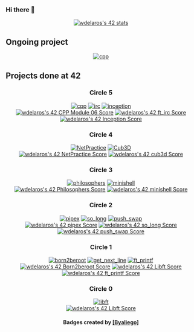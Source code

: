 ### Hi there 👋

<div align=center>
  <a href="https://github.com/Coday-meric/badge42"><img src="https://badge42.coday.fr/api/v2/clu8td3uy2402501p4u2my2rg5/stats?cursusId=21&coalitionId=249" alt="wdelaros's 42 stats" /></a>
</div>

## Ongoing project
<div align=center>
  <a href="https://github.com/ztrottie/ft_transcendence"><img alt="cpp" src="https://github.com/ayogun/42-project-badges/blob/main/badges/ft_transcendencee.png"></a>
</div>

## Projects done at 42
<div align=center>
  <h3>Circle 5</h3>
  <a href="https://github.com/wdelaros/CPP"><img alt="cpp" src="https://github.com/ayogun/42-project-badges/blob/main/badges/cppe.png"></a>
  <a href="https://github.com/wdelaros/ft_irc"><img alt="irc" src="https://github.com/ayogun/42-project-badges/blob/main/badges/ft_irce.png"></a>
  <a href="https://github.com/wdelaros/Inception"><img alt="inception" src="https://github.com/ayogun/42-project-badges/blob/main/badges/inceptione.png"></a>
  </br>
  <a href="https://github.com/Coday-meric/badge42"><img src="https://badge42.coday.fr/api/v2/clu8td3uy2402501p4u2my2rg5/project/3567773" alt="wdelaros's 42 CPP Module 06 Score" /></a>
  <a href="https://github.com/Coday-meric/badge42"><img src="https://badge42.coday.fr/api/v2/clu8td3uy2402501p4u2my2rg5/project/3600148" alt="wdelaros's 42 ft_irc Score" /></a>
  <a href="https://github.com/Coday-meric/badge42"><img src="https://badge42.coday.fr/api/v2/clu8td3uy2402501p4u2my2rg5/project/3600150" alt="wdelaros's 42 Inception Score" /></a>
  
  <h3>Circle 4</h3>
  <a href="https://github.com/wdelaros/NetPractice"><img alt="NetPractice" src="https://github.com/ayogun/42-project-badges/blob/main/badges/netpracticem.png"></a>
  <a href="https://github.com/wdelaros/Cub3D"><img alt="Cub3D" src="https://github.com/ayogun/42-project-badges/blob/main/badges/cub3de.png"></a>
  </br>
<!--  <p>100%&emsp;&emsp;&emsp;&emsp;&emsp;&emsp;&emsp;&nbsp;106%&emsp;&emsp;&emsp;&emsp;&emsp;&emsp;&emsp;&nbsp;91%</p> -->
  <a href="https://github.com/Coday-meric/badge42"><img src="https://badge42.coday.fr/api/v2/clu8td3uy2402501p4u2my2rg5/project/3364905" alt="wdelaros's 42 NetPractice Score" /></a>
  <a href="https://github.com/Coday-meric/badge42"><img src="https://badge42.coday.fr/api/v2/clu8td3uy2402501p4u2my2rg5/project/3379207" alt="wdelaros's 42 cub3d Score" /></a>
  
  <h3>Circle 3</h3>
  <a href="https://github.com/wdelaros/Philosophers"><img alt="philosophers" src="https://github.com/ayogun/42-project-badges/blob/main/badges/philosopherse.png"></a>
  <a href="https://github.com/wdelaros/minishell"><img alt="minishell" src="https://github.com/ayogun/42-project-badges/blob/main/badges/minishelle.png"></a>
  </br>
<!--   <p>&nbsp;100%&emsp;&emsp;&emsp;&emsp;&emsp;&emsp;&emsp;&nbsp;&nbsp;101%</p> -->
  <a href="https://github.com/Coday-meric/badge42"><img src="https://badge42.coday.fr/api/v2/clu8td3uy2402501p4u2my2rg5/project/3074975" alt="wdelaros's 42 Philosophers Score" /></a>
  <a href="https://github.com/Coday-meric/badge42"><img src="https://badge42.coday.fr/api/v2/clu8td3uy2402501p4u2my2rg5/project/3090856" alt="wdelaros's 42 minishell Score" /></a>
  
  <h3>Circle 2</h3>
  <a href="https://github.com/wdelaros/pipex"><img alt="pipex" src="https://github.com/ayogun/42-project-badges/blob/main/badges/pipexe.png"></a>
  <a href="https://github.com/wdelaros/so_long"><img alt="so_long" src="https://github.com/ayogun/42-project-badges/blob/main/badges/so_longe.png"></a>
  <a href="https://github.com/wdelaros/push_swap"><img alt="push_swap" src="https://github.com/ayogun/42-project-badges/blob/main/badges/push_swape.png"></a>
  </br>
<!--   <p>&nbsp;100%&emsp;&emsp;&emsp;&emsp;&emsp;&emsp;&emsp;&nbsp;110%&emsp;&emsp;&emsp;&emsp;&emsp;&emsp;&emsp;&nbsp;86%</p> -->
  <a href="https://github.com/Coday-meric/badge42"><img src="https://badge42.coday.fr/api/v2/clu8td3uy2402501p4u2my2rg5/project/3047628" alt="wdelaros's 42 pipex Score" /></a>
  <a href="https://github.com/Coday-meric/badge42"><img src="https://badge42.coday.fr/api/v2/clu8td3uy2402501p4u2my2rg5/project/3054374" alt="wdelaros's 42 so_long Score" /></a>
  <a href="https://github.com/Coday-meric/badge42"><img src="https://badge42.coday.fr/api/v2/clu8td3uy2402501p4u2my2rg5/project/2970440" alt="wdelaros's 42 push_swap Score" /></a>
  
  <h3>Circle 1</h3>
  <a href="https://github.com/wdelaros/wdelaros"><img alt="born2beroot" src="https://github.com/ayogun/42-project-badges/blob/main/badges/born2beroote.png"></a>
  <a href="https://github.com/wdelaros/get-next-line"><img alt="get_next_line" src="https://github.com/ayogun/42-project-badges/blob/main/badges/get_next_linem.png"></a>
  <a href="https://github.com/wdelaros/ft_printf"><img alt="ft_printf" src="https://github.com/ayogun/42-project-badges/blob/main/badges/ft_printfe.png"></a>
  </br>
<!--   <p>&nbsp;&nbsp;&nbsp;110%&emsp;&emsp;&emsp;&emsp;&emsp;&emsp;&emsp;&nbsp;125%&emsp;&emsp;&emsp;&emsp;&emsp;&emsp;&emsp;100%</p> -->
  <a href="https://github.com/Coday-meric/badge42"><img src="https://badge42.coday.fr/api/v2/clu8td3uy2402501p4u2my2rg5/project/2876022" alt="wdelaros's 42 Born2beroot Score" /></a>
  <a href="https://github.com/Coday-meric/badge42"><img src="https://badge42.coday.fr/api/v2/clu8td3uy2402501p4u2my2rg5/project/2840325" alt="wdelaros's 42 Libft Score" /></a>
  <a href="https://github.com/Coday-meric/badge42"><img src="https://badge42.coday.fr/api/v2/clu8td3uy2402501p4u2my2rg5/project/2875975" alt="wdelaros's 42 ft_printf Score" /></a>
  
  <h3>Circle 0</h3>
    <a href="https://github.com/wdelaros/libft"><img alt="libft" src="https://github.com/ayogun/42-project-badges/blob/main/badges/libftm.png"></a>
  </br>
   <a href="https://github.com/Coday-meric/badge42"><img src="https://badge42.coday.fr/api/v2/clu8td3uy2402501p4u2my2rg5/project/2840325" alt="wdelaros's 42 Libft Score" /></a>
    <!--<p>125%</p>-->
  
  <h4>Badges created by <a href="https://github.com/byaliego/42-project-badges">[Byaliego]</a></h4> 
</div>
